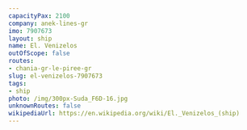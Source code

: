 ```yaml
---
capacityPax: 2100
company: anek-lines-gr
imo: 7907673
layout: ship
name: El. Venizelos
outOfScope: false
routes:
- chania-gr-le-piree-gr
slug: el-venizelos-7907673
tags:
- ship
photo: /img/300px-Suda_F6D-16.jpg
unknownRoutes: false
wikipediaUrl: https://en.wikipedia.org/wiki/El._Venizelos_(ship)
---
```

